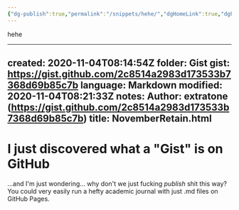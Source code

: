 ```yaml
---
{"dg-publish":true,"permalink":"/snippets/hehe/","dgHomeLink":true,"dgPassFrontmatter":false}
---
```


hehe

---
created: 2020-11-04T08:14:54Z
folder: Gist
gist: https://gist.github.com/2c8514a2983d173533b7368d69b85c7b
language: Markdown
modified: 2020-11-04T08:21:33Z
notes: Author: extratone (https://gist.github.com/2c8514a2983d173533b7368d69b85c7b)
title: NovemberRetain.html
---

# I just discovered what a "Gist" is on GitHub

...and I'm just wondering...  why don't we just fucking *publish* shit this way?
You could very easily run a hefty academic journal with just .md files on GitHub Pages.